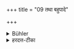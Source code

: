 +++
title = "09 तथा बहुपादे"

+++

<details><summary>Bühler</summary>

9. Nor on a seat that has more legs (than that of his teacher),
</details>

<details><summary>हरदत्त-टीका</summary>

## सूत्रम्
तथा बहुपादे ॥ ९ ॥  
### टिप्पनी
नीचेऽप्यासने बहुपादे नाऽऽसीत ॥९॥
</details>
